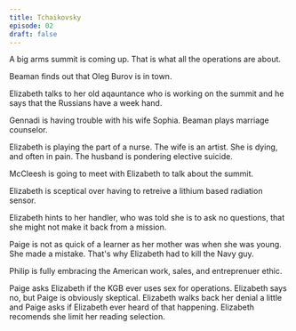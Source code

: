 ```yaml
---
title: Tchaikovsky
episode: 02
draft: false
---
```

A big arms summit is coming up. That is what all the operations are about.

Beaman finds out that Oleg Burov is in town.

Elizabeth talks to her old aqauntance who is working on the summit and he says that the Russians have a week hand.

Gennadi is having trouble with his wife Sophia. Beaman plays marriage counselor.

Elizabeth is playing the part of a nurse. The wife is an artist. She is dying, and often in pain. The husband is pondering elective suicide.

McCleesh is going to meet with Elizabeth to talk about the summit.

Elizabeth is sceptical over having to retreive a lithium based radiation sensor.

Elizabeth hints to her handler, who was told she is to ask no questions, that she might not make it back from a mission.

Paige is not as quick of a learner as her mother was when she was young. She made a mistake. That's why Elizabeth had to kill the Navy guy.

Philip is fully embracing the American work, sales, and entreprenuer ethic.

Paige asks Elizabeth if the KGB ever uses sex for operations. Elizabeth says no, but Paige is obviously skeptical. Elizabeth walks back her denial a little and Paige asks if Elizabeth ever heard of that happening. Elizabeth recomends she limit her reading selection.

